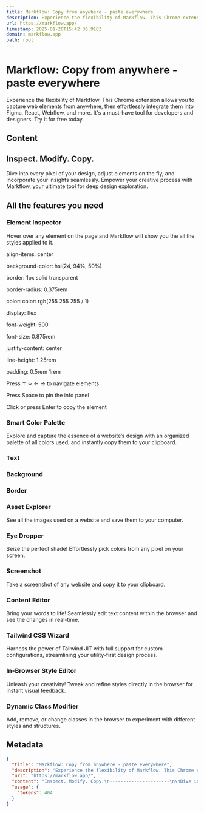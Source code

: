 ```yaml
---
title: Markflow: Copy from anywhere - paste everywhere
description: Experience the flexibility of Markflow. This Chrome extension allows you to capture web elements from anywhere, then effortlessly integrate them into Figma, React, Webflow, and more. It's a must-have tool for developers and designers. Try it for free today.
url: https://markflow.app/
timestamp: 2025-01-20T15:42:36.918Z
domain: markflow.app
path: root
---
```


# Markflow: Copy from anywhere - paste everywhere


Experience the flexibility of Markflow. This Chrome extension allows you to capture web elements from anywhere, then effortlessly integrate them into Figma, React, Webflow, and more. It's a must-have tool for developers and designers. Try it for free today.


## Content

Inspect. Modify. Copy.
----------------------

Dive into every pixel of your design, adjust elements on the fly, and incorporate your insights seamlessly. Empower your creative process with Markflow, your ultimate tool for deep design exploration.

All the features you need
-------------------------

### Element Inspector

Hover over any element on the page and Markflow will show you the all the styles applied to it.

align-items: center

background-color: hsl(24, 94%, 50%)

border: 1px solid transparent

border-radius: 0.375rem

color: color: rgb(255 255 255 / 1)

display: flex

font-weight: 500

font-size: 0.875rem

justify-content: center

line-height: 1.25rem

padding: 0.5rem 1rem

Press ↑ ↓ ← → to navigate elements

Press Space to pin the info panel

Click or press Enter to copy the element

### Smart Color Palette

Explore and capture the essence of a website’s design with an organized palette of all colors used, and instantly copy them to your clipboard.

### Text

### Background

### Border

### Asset Explorer

See all the images used on a website and save them to your computer.

### Eye Dropper

Seize the perfect shade! Effortlessly pick colors from any pixel on your screen.

### Screenshot

Take a screenshot of any website and copy it to your clipboard.

### Content Editor

Bring your words to life! Seamlessly edit text content within the browser and see the changes in real-time.

### Tailwind CSS Wizard

Harness the power of Tailwind JIT with full support for custom configurations, streamlining your utility-first design process.

### In-Browser Style Editor

Unleash your creativity! Tweak and refine styles directly in the browser for instant visual feedback.

### Dynamic Class Modifier

Add, remove, or change classes in the browser to experiment with different styles and structures.

## Metadata

```json
{
  "title": "Markflow: Copy from anywhere - paste everywhere",
  "description": "Experience the flexibility of Markflow. This Chrome extension allows you to capture web elements from anywhere, then effortlessly integrate them into Figma, React, Webflow, and more. It's a must-have tool for developers and designers. Try it for free today.",
  "url": "https://markflow.app/",
  "content": "Inspect. Modify. Copy.\n----------------------\n\nDive into every pixel of your design, adjust elements on the fly, and incorporate your insights seamlessly. Empower your creative process with Markflow, your ultimate tool for deep design exploration.\n\nAll the features you need\n-------------------------\n\n### Element Inspector\n\nHover over any element on the page and Markflow will show you the all the styles applied to it.\n\nalign-items: center\n\nbackground-color: hsl(24, 94%, 50%)\n\nborder: 1px solid transparent\n\nborder-radius: 0.375rem\n\ncolor: color: rgb(255 255 255 / 1)\n\ndisplay: flex\n\nfont-weight: 500\n\nfont-size: 0.875rem\n\njustify-content: center\n\nline-height: 1.25rem\n\npadding: 0.5rem 1rem\n\nPress ↑ ↓ ← → to navigate elements\n\nPress Space to pin the info panel\n\nClick or press Enter to copy the element\n\n### Smart Color Palette\n\nExplore and capture the essence of a website’s design with an organized palette of all colors used, and instantly copy them to your clipboard.\n\n### Text\n\n### Background\n\n### Border\n\n### Asset Explorer\n\nSee all the images used on a website and save them to your computer.\n\n### Eye Dropper\n\nSeize the perfect shade! Effortlessly pick colors from any pixel on your screen.\n\n### Screenshot\n\nTake a screenshot of any website and copy it to your clipboard.\n\n### Content Editor\n\nBring your words to life! Seamlessly edit text content within the browser and see the changes in real-time.\n\n### Tailwind CSS Wizard\n\nHarness the power of Tailwind JIT with full support for custom configurations, streamlining your utility-first design process.\n\n### In-Browser Style Editor\n\nUnleash your creativity! Tweak and refine styles directly in the browser for instant visual feedback.\n\n### Dynamic Class Modifier\n\nAdd, remove, or change classes in the browser to experiment with different styles and structures.",
  "usage": {
    "tokens": 404
  }
}
```
